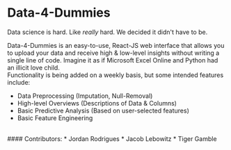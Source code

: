 # Data-4-Dummies
Data science is hard. Like _really_ hard. We decided it didn't have to be. <br>

Data-4-Dummies is an easy-to-use, React-JS web interface that allows you to upload your data and receive high & low-level insights without writing a single line of code. Imagine it as if Microsoft Excel Online and Python had an illicit love child. <br> Functionality is being added on a weekly basis, but some intended features include: 
* Data Preprocessing (Imputation, Null-Removal)
* High-level Overviews (Descriptions of Data & Columns)
* Basic Predictive Analysis (Based on user-selected features)
* Basic Feature Engineering

<br>
#### Contributors:
* Jordan Rodrigues
* Jacob Lebowitz
* Tiger Gamble
